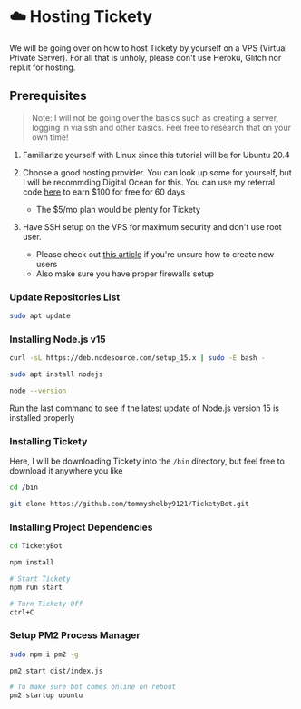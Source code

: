 # ☁️ Hosting Tickety

We will be going over on how to host Tickety by yourself on a VPS (Virtual Private Server). For all that is unholy, please don't use Heroku, Glitch nor repl.it for hosting.

## Prerequisites

> Note: I will not be going over the basics such as creating a server, logging in via ssh and other basics. Feel free to research that on your own time!

1. Familiarize yourself with Linux since this tutorial will be for Ubuntu 20.4

2. Choose a good hosting provider. You can look up some for yourself, but I will be recommding Digital Ocean for this. You can use my referral code [here](https://m.do.co/c/0ca904582444) to earn $100 for free for 60 days

    - The $5/mo plan would be plenty for Tickety
    
3. Have SSH setup on the VPS for maximum security and don't use root user.

    - Please check out [this article](https://www.digitalocean.com/community/tutorials/initial-server-setup-with-ubuntu-20-04) if you're unsure how to create new users
    - Also make sure you have proper firewalls setup
    
### Update Repositories List

```bash
sudo apt update
```

### Installing Node.js v15

```bash
curl -sL https://deb.nodesource.com/setup_15.x | sudo -E bash -

sudo apt install nodejs

node --version
```

Run the last command to see if the latest update of Node.js version 15 is installed properly

### Installing Tickety

Here, I will be downloading Tickety into the `/bin` directory, but feel free to download it anywhere you like

```bash
cd /bin

git clone https://github.com/tommyshelby9121/TicketyBot.git
```

### Installing Project Dependencies

```bash
cd TicketyBot

npm install

# Start Tickety
npm run start

# Turn Tickety Off
ctrl+C
```

### Setup PM2 Process Manager

```bash
sudo npm i pm2 -g

pm2 start dist/index.js

# To make sure bot comes online on reboot
pm2 startup ubuntu
```
